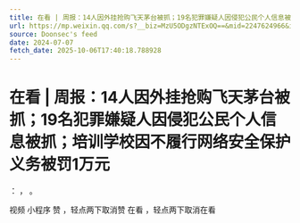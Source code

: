 ```yaml
---
title: 在看 | 周报：14人因外挂抢购飞天茅台被抓；19名犯罪嫌疑人因侵犯公民个人信息被抓；培训学校因不履行网络安全保护义务被罚1万元
url: https://mp.weixin.qq.com/s?__biz=MzU5ODgzNTExOQ==&mid=2247624966&idx=1&sn=cdfd642d15942fef2c3d19ca5d2137d5
source: Doonsec's feed
date: 2024-07-07
fetch_date: 2025-10-06T17:40:18.788928
---
```


# 在看 | 周报：14人因外挂抢购飞天茅台被抓；19名犯罪嫌疑人因侵犯公民个人信息被抓；培训学校因不履行网络安全保护义务被罚1万元

：
，
。

视频
小程序
赞
，轻点两下取消赞
在看
，轻点两下取消在看